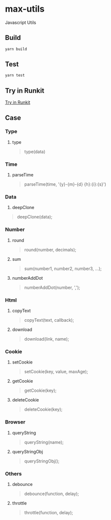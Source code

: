 # max-utils

Javascript Utils

## Build

``` javascript
yarn build
```

## Test

``` javascript
yarn test
```

## Try in Runkit

[Try in Runkit](https://runkit.com/jimmiemax/max-utils-try)

## Case

### Type

1. type
    >type(data)

### Time

1. parseTime
    >parseTime(time, '{y}-{m}-{d} {h}:{i}:{s}')

### Data

1. deepClone

>deepClone(data);

### Number

1. round
    >round(number, decimals);
2. sum
    >sum(number1, number2, number3, ...);
3. numberAddDot
    >numberAddDot(number, ',');

### Html

1. copyText
    >copyText(text, callback);
2. download
    >download(link, name);

### Cookie

1. setCookie
    >setCookie(key, value, maxAge);
2. getCookie
    >getCookie(key);
3. deleteCookie
    >deleteCookie(key);

### Browser

1. queryString
    >queryString(name);
2. queryStringObj
    >queryStringObj();

### Others

1. debounce
    >debounce(function, delay);
2. throttle
    >throttle(function, delay);
